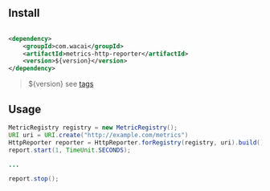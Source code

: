 ## Install

```xml

<dependency>
    <groupId>com.wacai</groupId>
    <artifactId>metrics-http-reporter</artifactId>
    <version>${version}</version>
</dependency>

```

> ${version} see [tags](../../tags)

## Usage

```java
MetricRegistry registry = new MetricRegistry(); 
URI uri = URI.create("http://example.com/metrics")
HttpReporter reporter = HttpReporter.forRegistry(registry, uri).build();
report.start(1, TimeUnit.SECONDS);

...

report.stop();
```

